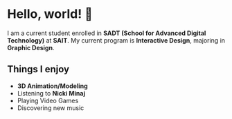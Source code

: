# Hello, world! 👋
I am a current student enrolled in **SADT (School for Advanced Digital Technology)** at **SAIT**. My current program is **Interactive Design**, majoring in **Graphic Design**.

## Things I enjoy
- **3D Animation/Modeling**
- Listening to **Nicki Minaj**
- Playing Video Games
- Discovering new music
